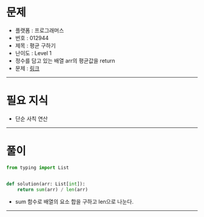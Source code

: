 # 문제
- 플랫폼 : 프로그래머스
- 번호 : 012944
- 제목 : 평균 구하기
- 난이도 : Level 1
- 정수를 담고 있는 배열 arr의 평균값을 return
- 문제 : <a href="https://school.programmers.co.kr/learn/courses/30/lessons/12944" target="_blank">링크</a>

---

# 필요 지식
- 단순 사칙 연산

---

# 풀이
```python
from typing import List


def solution(arr: List[int]):
    return sum(arr) / len(arr)

```
- sum 함수로 배열의 요소 합을 구하고 len으로 나눈다.

---

